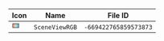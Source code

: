 | Icon | Name | File ID |
| ---  | ---  | ---     |
| ![](SceneViewRGB.png) | `SceneViewRGB` | `-669422765859573873` |
